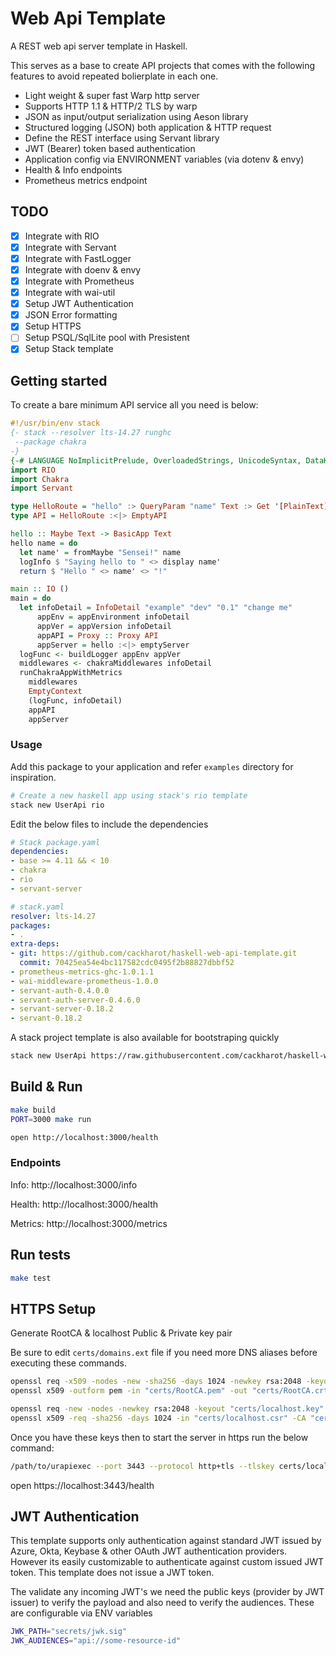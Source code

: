 # Web Api Template

A REST web api server template in Haskell.

This serves as a base to create API projects that comes with the following features to avoid repeated bolierplate in each one.

- Light weight & super fast Warp http server
- Supports HTTP 1.1 & HTTP/2 TLS by warp
- JSON as input/output serialization using Aeson library
- Structured logging (JSON) both application & HTTP request
- Define the REST interface using Servant library
- JWT (Bearer) token based authentication
- Application config via ENVIRONMENT variables (via dotenv & envy)
- Health & Info endpoints
- Prometheus metrics endpoint

## TODO

- [x] Integrate with RIO
- [x] Integrate with Servant
- [x] Integrate with FastLogger
- [x] Integrate with doenv & envy
- [x] Integrate with Prometheus
- [x] Integrate with wai-util
- [x] Setup JWT Authentication
- [x] JSON Error formatting
- [x] Setup HTTPS
- [ ] Setup PSQL/SqlLite pool with Presistent
- [x] Setup Stack template

## Getting started

To create a bare minimum API service all you need is below:

```haskell
#!/usr/bin/env stack
{- stack --resolver lts-14.27 runghc
 --package chakra
-}
{-# LANGUAGE NoImplicitPrelude, OverloadedStrings, UnicodeSyntax, DataKinds, TypeOperators #-}
import RIO
import Chakra
import Servant

type HelloRoute = "hello" :> QueryParam "name" Text :> Get '[PlainText] Text
type API = HelloRoute :<|> EmptyAPI

hello :: Maybe Text -> BasicApp Text
hello name = do
  let name' = fromMaybe "Sensei!" name
  logInfo $ "Saying hello to " <> display name'
  return $ "Hello " <> name' <> "!"

main :: IO ()
main = do
  let infoDetail = InfoDetail "example" "dev" "0.1" "change me"
      appEnv = appEnvironment infoDetail
      appVer = appVersion infoDetail
      appAPI = Proxy :: Proxy API
      appServer = hello :<|> emptyServer
  logFunc <- buildLogger appEnv appVer
  middlewares <- chakraMiddlewares infoDetail
  runChakraAppWithMetrics
    middlewares
    EmptyContext
    (logFunc, infoDetail)
    appAPI
    appServer
```

### Usage

Add this package to your application and refer `examples` directory for inspiration.

```bash
# Create a new haskell app using stack's rio template
stack new UserApi rio
```

Edit the below files to include the dependencies

```yaml
# Stack package.yaml
dependencies:
- base >= 4.11 && < 10
- chakra
- rio
- servant-server

# stack.yaml
resolver: lts-14.27
packages:
- .
extra-deps:
- git: https://github.com/cackharot/haskell-web-api-template.git
  commit: 70425ea54e4bc117582cdc0495f2b88827dbbf52
- prometheus-metrics-ghc-1.0.1.1
- wai-middleware-prometheus-1.0.0
- servant-auth-0.4.0.0
- servant-auth-server-0.4.6.0
- servant-server-0.18.2
- servant-0.18.2
```

A stack project template is also available for bootstraping quickly

```bash
stack new UserApi https://raw.githubusercontent.com/cackharot/haskell-web-api-template/main/chakra.hsfiles
```

## Build & Run

```bash
make build
PORT=3000 make run

open http://localhost:3000/health
```

### Endpoints

Info: http://localhost:3000/info

Health: http://localhost:3000/health

Metrics: http://localhost:3000/metrics

## Run tests

```bash
make test
```

## HTTPS Setup

Generate RootCA & localhost Public & Private key pair

Be sure to edit `certs/domains.ext` file if you need more DNS aliases before executing these commands.

```bash
openssl req -x509 -nodes -new -sha256 -days 1024 -newkey rsa:2048 -keyout "certs/RootCA.key" -out "certs/RootCA.pem" -subj "/C=US/CN=Localhost-Root-CA"
openssl x509 -outform pem -in "certs/RootCA.pem" -out "certs/RootCA.crt"

openssl req -new -nodes -newkey rsa:2048 -keyout "certs/localhost.key" -out "certs/localhost.csr" -subj "/C=US/ST=NoWhere/L=NoWhere/O=Localhost-Certificates/CN=localhost.local"
openssl x509 -req -sha256 -days 1024 -in "certs/localhost.csr" -CA "certs/RootCA.pem" -CAkey "certs/RootCA.key" -CAcreateserial -extfile "certs/domains.ext" -out "certs/localhost.crt"
```

Once you have these keys then to start the server in https run the below command:

```bash
/path/to/urapiexec --port 3443 --protocol http+tls --tlskey certs/localhost.key --tlscert certs/localhost.crt
```

open https://localhost:3443/health

## JWT Authentication

This template supports only authentication against standard JWT issued by Azure, Okta, Keybase & other OAuth JWT authentication providers.
However its easily customizable to authenticate against custom issued JWT token. This template does not issue a JWT token.

The validate any incoming JWT's we need the public keys (provider by JWT issuer) to verify the payload and also need to verify the audiences.
These are configurable via ENV variables

```bash
JWK_PATH="secrets/jwk.sig"
JWK_AUDIENCES="api://some-resource-id"
```
